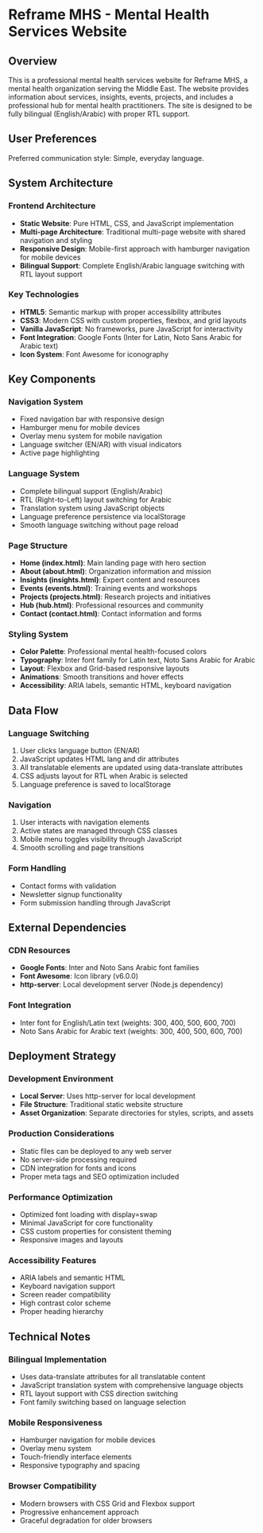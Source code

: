 # Reframe MHS - Mental Health Services Website

## Overview

This is a professional mental health services website for Reframe MHS, a mental health organization serving the Middle East. The website provides information about services, insights, events, projects, and includes a professional hub for mental health practitioners. The site is designed to be fully bilingual (English/Arabic) with proper RTL support.

## User Preferences

Preferred communication style: Simple, everyday language.

## System Architecture

### Frontend Architecture
- **Static Website**: Pure HTML, CSS, and JavaScript implementation
- **Multi-page Architecture**: Traditional multi-page website with shared navigation and styling
- **Responsive Design**: Mobile-first approach with hamburger navigation for mobile devices
- **Bilingual Support**: Complete English/Arabic language switching with RTL layout support

### Key Technologies
- **HTML5**: Semantic markup with proper accessibility attributes
- **CSS3**: Modern CSS with custom properties, flexbox, and grid layouts
- **Vanilla JavaScript**: No frameworks, pure JavaScript for interactivity
- **Font Integration**: Google Fonts (Inter for Latin, Noto Sans Arabic for Arabic text)
- **Icon System**: Font Awesome for iconography

## Key Components

### Navigation System
- Fixed navigation bar with responsive design
- Hamburger menu for mobile devices
- Overlay menu system for mobile navigation
- Language switcher (EN/AR) with visual indicators
- Active page highlighting

### Language System
- Complete bilingual support (English/Arabic)
- RTL (Right-to-Left) layout switching for Arabic
- Translation system using JavaScript objects
- Language preference persistence via localStorage
- Smooth language switching without page reload

### Page Structure
- **Home (index.html)**: Main landing page with hero section
- **About (about.html)**: Organization information and mission
- **Insights (insights.html)**: Expert content and resources
- **Events (events.html)**: Training events and workshops
- **Projects (projects.html)**: Research projects and initiatives
- **Hub (hub.html)**: Professional resources and community
- **Contact (contact.html)**: Contact information and forms

### Styling System
- **Color Palette**: Professional mental health-focused colors
- **Typography**: Inter font family for Latin text, Noto Sans Arabic for Arabic
- **Layout**: Flexbox and Grid-based responsive layouts
- **Animations**: Smooth transitions and hover effects
- **Accessibility**: ARIA labels, semantic HTML, keyboard navigation

## Data Flow

### Language Switching
1. User clicks language button (EN/AR)
2. JavaScript updates HTML lang and dir attributes
3. All translatable elements are updated using data-translate attributes
4. CSS adjusts layout for RTL when Arabic is selected
5. Language preference is saved to localStorage

### Navigation
1. User interacts with navigation elements
2. Active states are managed through CSS classes
3. Mobile menu toggles visibility through JavaScript
4. Smooth scrolling and page transitions

### Form Handling
- Contact forms with validation
- Newsletter signup functionality
- Form submission handling through JavaScript

## External Dependencies

### CDN Resources
- **Google Fonts**: Inter and Noto Sans Arabic font families
- **Font Awesome**: Icon library (v6.0.0)
- **http-server**: Local development server (Node.js dependency)

### Font Integration
- Inter font for English/Latin text (weights: 300, 400, 500, 600, 700)
- Noto Sans Arabic for Arabic text (weights: 300, 400, 500, 600, 700)

## Deployment Strategy

### Development Environment
- **Local Server**: Uses http-server for local development
- **File Structure**: Traditional static website structure
- **Asset Organization**: Separate directories for styles, scripts, and assets

### Production Considerations
- Static files can be deployed to any web server
- No server-side processing required
- CDN integration for fonts and icons
- Proper meta tags and SEO optimization included

### Performance Optimization
- Optimized font loading with display=swap
- Minimal JavaScript for core functionality
- CSS custom properties for consistent theming
- Responsive images and layouts

### Accessibility Features
- ARIA labels and semantic HTML
- Keyboard navigation support
- Screen reader compatibility
- High contrast color scheme
- Proper heading hierarchy

## Technical Notes

### Bilingual Implementation
- Uses data-translate attributes for all translatable content
- JavaScript translation system with comprehensive language objects
- RTL layout support with CSS direction switching
- Font family switching based on language selection

### Mobile Responsiveness
- Hamburger navigation for mobile devices
- Overlay menu system
- Touch-friendly interface elements
- Responsive typography and spacing

### Browser Compatibility
- Modern browsers with CSS Grid and Flexbox support
- Progressive enhancement approach
- Graceful degradation for older browsers